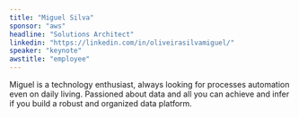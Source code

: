```yaml
---
title: "Miguel Silva"
sponsor: "aws"
headline: "Solutions Architect"
linkedin: "https://linkedin.com/in/oliveirasilvamiguel/"
speaker: "keynote"
awstitle: "employee"
---
```


Miguel is a technology enthusiast, always looking for processes automation even on daily living. Passioned about data and all you can achieve and infer if you build a robust and organized data platform.